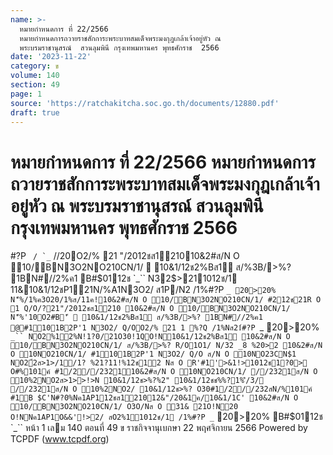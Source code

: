 ```yaml
---
name: >-
  หมายกำหนดการ ที่ 22/2566
  หมายกำหนดการถวายราชสักการะพระบาทสมเด็จพระมงกุฎเกล้าเจ้าอยู่หัว ณ
  พระบรมราชานุสรณ์  สวนลุมพินี กรุงเทพมหานคร พุทธศักราช  2566
date: '2023-11-22'
category: ข
volume: 140
section: 49
page: 1
source: 'https://ratchakitcha.soc.go.th/documents/12880.pdf'
draft: true
---
```


# หมายกำหนดการ ที่ 22/2566 หมายกำหนดการถวายราชสักการะพระบาทสมเด็จพระมงกุฎเกล้าเจ้าอยู่หัว ณ พระบรมราชานุสรณ์  สวนลุมพินี กรุงเทพมหานคร พุทธศักราช  2566

#?P `` / `_`` //20O2/% 21 "/2012ชส121010&2#ส/N O 10/BN3O2NO210CN/1/  10&1/12ช2%Bส1์ ส/%3B/>%? 1BN#//2%ค1 B#$0112ช `_`` N32$>211012ช/1 11&10&1/12ชP121N/%A1N3O2/ ส1P/N2 /1%#?P `_ 20>20% N'็%/1%ค3O20/1%ส/11ค!10&2#ส/N O 10/BN3O2NO210CN/1/ #212ช21R O 1 Q/O/?21"/2012ชส1210 10&2#ส/N O 10/BN3O2NO210CN/1/ N'็%'10O2#B'ี  10&1/12ช2%Bส1์ ส/%3B/>%? 1BN#//2%ค1 @#1101B2P'1 N3O2/ Q/OO2/% 21 1 %?Q /1%Nส21์#?P `_ 20>20% `_`` NO2%12%N!1?0/21O30!1QO!N10&1/12ช2%Bส1์ 10&2#ส/N O 10/BN3O2NO210CN/1/ ส/%3B/>%? R/O1O1/ N/32 _8 %20>2 10&2#ส/N O 10NO210CN/1/ #1101B2P'1 N3O2/ Q/O ส/N O 10NO23CN$1 NO2้2ส>1>/1/1? %21?11!%12ช12 Nส O R'#1'>&1!>1012ช1?0> O#%101ค์ #1/2//232110&2#ส/N O 10NO210CN/1/ //2321ส/N O 10%2NO2ส>1>>!>N 10&1/12ช>%?%2" 10&1/12ชช%%?1%'ี/3/ //2321ส/N O 10%2NO2/ 10&1/12ช>%? O30#1/2//232สN/%101ค์ #1B $C'N#?0%Nค1AP112ชส121012&"/20&1ค/10&1/1C' 10&2#ส/N O 10/BN3O2NO210CN/1/ O3O/Nส O 31& 21O!N20 O!NNค1AP1O&&'!>2/ สO2%11012ช/1 /1%#?P _` 20>20% B#$0112ช `_`` หน้า 1 เลม 140 ตอนที่ 49 ข ราชกิจจานุเบกษา 22 พฤศจิกายน 2566 Powered by TCPDF (www.tcpdf.org)
